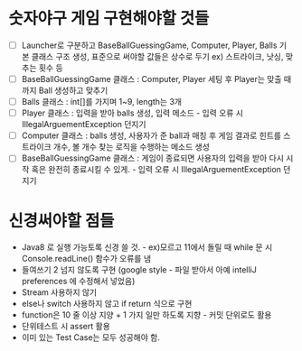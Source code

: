 # 숫자야구 게임 구현해야할 것들

- [ ]  Launcher로 구분하고 BaseBallGuessingGame, Computer, Player, Balls 기본 클래스 구조 생성, 표준으로 써야할 값들은 상수로 두기 ex) 스트라이크, 낫싱, 맞추는 횟수 등
- [ ]  BaseBallGuessingGame 클래스 : Computer, Player 세팅 후 Player는 맞출 때 까지 Ball 생성하고 맞추기
- [ ]  Balls 클래스 : int[]를 가지며 1~9, length는 3개
- [ ]  Player 클래스 : 입력을 받아 balls 생성, 입력 메소드  - 입력 오류 시 IllegalArguementException 던지기
- [ ]  Computer 클래스 : balls 생성, 사용자가 준 ball과 매칭 후 게임 결과로 힌트를 스트라이크 개수, 볼 개수 찾는 로직을 수행하는 메소드 생성
- [ ]  BaseBallGuessingGame 클래스 : 게임이 종료되면 사용자의 입력을 받아 다시 시작 혹은 완전히 종료시킬 수 있게. - 입력 오류 시 IllegalArguementException 던지기

# 신경써야할 점들

- Java8 로 실행 가능토록 신경 쓸 것. - ex)모르고 11에서 돌릴 때 while 문 시 Console.readLine() 함수가 오류를 냄
- 들여쓰기 2 넘지 않도록 구현 (google style - 파일 받아서 아예 intelliJ preferences 에 수정해서 넣었음)
- Stream 사용하지 않기
- else나 switch 사용하지 않고 if return  식으로 구현
- function은 10 줄 이상 지양 + 1 가지 일만 하도록 지향 - 커밋 단위로도 활용
- 단위테스트 시 assert 활용
- 이미 있는 Test Case는 모두 성공해야 함.